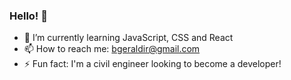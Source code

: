 ### Hello! 👋

- 🌱 I’m currently learning JavaScript, CSS and React
- 📫 How to reach me: bgeraldir@gmail.com
- ⚡ Fun fact: I'm a civil engineer looking to become a developer!
